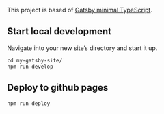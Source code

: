This project is based of [Gatsby minimal TypeScript](https://github.com/gatsbyjs/gatsby/tree/master/starters/gatsby-starter-minimal-tsstarter).

## Start local development

Navigate into your new site’s directory and start it up.

```shell
cd my-gatsby-site/
npm run develop
```

## Deploy to github pages

```shell
npm run deploy
```
